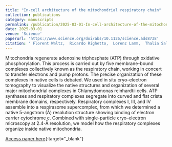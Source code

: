 ```yaml
---
title: "In-cell architecture of the mitochondrial respiratory chain"
collection: publications
category: manuscripts
permalink: /publication/2025-03-01-In-cell-architecture-of-the-mitochondrial-respiratory-chain
date: 2025-03-01
venue: 'Science'
paperurl: 'https://www.science.org/doi/abs/10.1126/science.ads8738'
citation: ' Florent Waltz,  Ricardo Righetto,  Lorenz Lamm,  Thalia Salinas-Giegé,  Ron Kelley,  Xianjun Zhang,  Martin Obr,  Sagar Khavnekar,  Abhay Kotecha,  Benjamin Engel, &quot;In-cell architecture of the mitochondrial respiratory chain.&quot; Science, 2025.'
---
```

Mitochondria regenerate adenosine triphosphate (ATP) through oxidative phosphorylation. This process is carried out by five membrane-bound complexes collectively known as the respiratory chain, working in concert to transfer electrons and pump protons. The precise organization of these complexes in native cells is debated. We used in situ cryo–electron tomography to visualize the native structures and organization of several major mitochondrial complexes in Chlamydomonas reinhardtii cells. ATP synthases and respiratory complexes segregate into curved and flat crista membrane domains, respectively. Respiratory complexes I, III, and IV assemble into a respirasome supercomplex, from which we determined a native 5-angstrom (Å) resolution structure showing binding of electron carrier cytochrome c. Combined with single-particle cryo–electron microscopy at 2.4-Å resolution, we model how the respiratory complexes organize inside native mitochondria.

[Access paper here](https://www.science.org/doi/abs/10.1126/science.ads8738){:target="_blank"}

